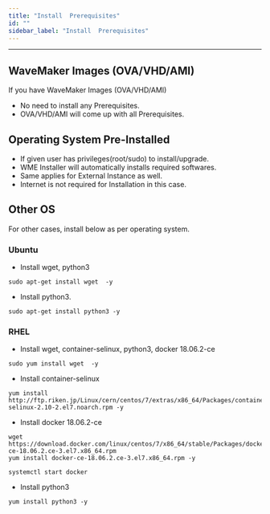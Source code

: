 ```yaml
---
title: "Install  Prerequisites"
id: ""
sidebar_label: "Install  Prerequisites"
---
```

---

## WaveMaker Images (OVA/VHD/AMI)

If you have WaveMaker Images (OVA/VHD/AMI)

- No need to install any Prerequisites.
- OVA/VHD/AMI will come up with all Prerequisites.

## Operating System Pre-Installed

  - If given user has privileges(root/sudo) to install/upgrade.
  - WME Installer will automatically installs required softwares.
  - Same applies for External Instance as well.
  - Internet is not required for Installation in this case.

## Other OS
  
For other cases, install below as per operating system.

### Ubuntu 

- Install  wget, python3

```
sudo apt-get install wget  -y
```

- Install python3.

```
sudo apt-get install python3 -y
```

### RHEL

- Install  wget, container-selinux, python3, docker 18.06.2-ce

```
sudo yum install wget  -y
```

- Install container-selinux

```
yum install http://ftp.riken.jp/Linux/cern/centos/7/extras/x86_64/Packages/container-selinux-2.10-2.el7.noarch.rpm -y
```

- Install docker 18.06.2-ce

```
wget https://download.docker.com/linux/centos/7/x86_64/stable/Packages/docker-ce-18.06.2.ce-3.el7.x86_64.rpm
yum install docker-ce-18.06.2.ce-3.el7.x86_64.rpm -y
```

```  
systemctl start docker
```

- Install python3

```
yum install python3 -y
```